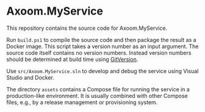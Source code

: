 # Axoom.MyService

This repository contains the source code for Axoom.MyService.

Run `build.ps1` to compile the source code and then package the result as a Docker image.
This script takes a version number as an input argument. The source code itself contains no version numbers. Instead version numbers should be determined at build time using [GitVersion](gitversion.readthedocs.io).

Use `src/Axoom.MyService.sln` to develop and debug the service using Visual Studio and Docker.

The directory `assets` contains a Compose file for running the service in a production-like environment. It is usually combined with other Compose files, e.g., by a release management or provisioning system.
